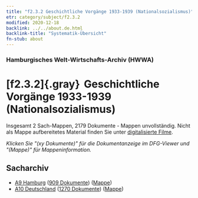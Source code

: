 ```yaml
---
title: "f2.3.2 Geschichtliche Vorgänge 1933-1939 (Nationalsozialismus)"
etr: category/subject/f2.3.2
modified: 2020-12-18
backlink: ../../about.de.html
backlink-title: "Systematik-Übersicht"
fn-stub: about
---
```


### Hamburgisches Welt-Wirtschafts-Archiv (HWWA)
# [f2.3.2]{.gray}&#8201; Geschichtliche Vorgänge 1933-1939 (Nationalsozialismus)&#160; 




Insgesamt 2 Sach-Mappen, 2179 Dokumente - Mappen unvollständig.
Nicht als Mappe aufbereitetes Material finden Sie unter [digitalisierte Filme](/film/h1_sh).

_Klicken Sie "(xy Dokumente)" für die Dokumentanzeige im DFG-Viewer und "(Mappe)" für Mappeninformation._

## Sacharchiv



- [A9 Hamburg](../../../geo/about.de.html#A9) (<a href="https://dfg-viewer.de/show/?tx_dlf[id]=https://pm20.zbw.eu/mets/sh/1409xx/140905/1824xx/182453/public.mets.de.xml" target="_blank">909 Dokumente</a>) ([Mappe](http://purl.org/pressemappe20/folder/sh/140905,182453))
- [A10 Deutschland](../../../geo/about.de.html#A10) (<a href="https://dfg-viewer.de/show/?tx_dlf[id]=https://pm20.zbw.eu/mets/sh/1261xx/126128/1824xx/182453/public.mets.de.xml" target="_blank">1270 Dokumente</a>) ([Mappe](http://purl.org/pressemappe20/folder/sh/126128,182453))


